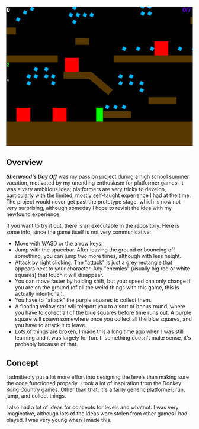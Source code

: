 ![splash](/PagesAssets/splash.png)

## Overview

***Sherwood's Day Off*** was my passion project during a high school summer vacation, motivated by my unending enthusiasm for platformer games. It was a very ambitious idea; platformers are very tricky to develop, particularly with the limited, mostly self-taught experience I had at the time. The project would never get past the prototype stage, which is now not very surprising, although someday I hope to revisit the idea with my newfound experience. 

If you want to try it out, there is an executable in the repository. Here is some info, since the game itself is not very communicative:

- Move with WASD or the arrow keys.
- Jump with the spacebar. After leaving the ground or bouncing off something, you can jump two more times, although with less height.
- Attack by right clicking. The "attack" is just a grey rectangle that appears next to your character. Any "enemies" (usually big red or white squares) that touch it will disappear.
- You can move faster by holding shift, but your speed can only change if you are on the ground (of all the weird things with this game, this is actually intentional).
- You have to "attack" the purple squares to collect them.
- A floating yellow star will teleport you to a sort of bonus round, where you have to collect all of the blue squares before time runs out. A purple square will spawn somewhere once you collect all the blue squares, and you have to attack it to leave.
- Lots of things are broken, I made this a long time ago when I was still learning and it was largely for fun. If something doesn't make sense, it's probably because of that.

## Concept

I admittedly put a lot more effort into designing the levels than making sure the code functioned properly. I took a lot of inspiration from the Donkey Kong Country games. Other than that, it's a fairly generic platformer; run, jump, and collect things.

I also had a lot of ideas for concepts for levels and whatnot. I was very imaginative, although lots of the ideas were stolen from other games I had played. I was very young when I made this.
